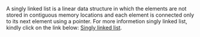 A singly linked list is a linear data structure in which the elements are not stored in contiguous memory locations and each element is connected only to its next element using a pointer. For more informetion singly linked list, kindly click on the link below: [Singly linked list](https://www.geeksforgeeks.org/data-structures/linked-list/singly-linked-list/).
